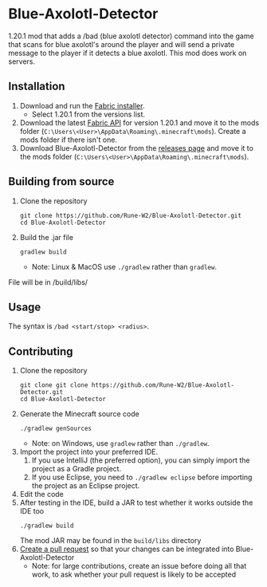 # Blue-Axolotl-Detector
1.20.1 mod that adds a /bad (blue axolotl detector) command into the game that scans for blue axolotl's around the player and will send a private message to the player if it detects a blue axolotl. This mod does work on servers.

## Installation
1. Download and run the [Fabric installer](https://fabricmc.net/use).
   - Select 1.20.1 from the versions list.
1. Download the latest [Fabric API](https://www.curseforge.com/minecraft/mc-mods/fabric-api/files/all?page=1&pageSize=20&version=1.20.1)
  for version 1.20.1 and move it to the mods folder (`C:\Users\<User>\AppData\Roaming\.minecraft\mods`).
  Create a mods folder if there isn't one.
1. Download Blue-Axolotl-Detector from the [releases page](https://github.com/Rune-W2/Blue-Axolotl-Detector/releases)
   and move it to the mods folder (`C:\Users\<User>\AppData\Roaming\.minecraft\mods`).

## Building from source
1. Clone the repository
   ```
   git clone https://github.com/Rune-W2/Blue-Axolotl-Detector.git
   cd Blue-Axolotl-Detector
   ```
1. Build the .jar file
   ```
   gradlew build
   ```
   - Note: Linux & MacOS use `./gradlew` rather than `gradlew`.
  
File will be in /build/libs/

## Usage 
The syntax is `/bad <start/stop> <radius>`.

## Contributing
1. Clone the repository
   ```
   git clone git clone https://github.com/Rune-W2/Blue-Axolotl-Detector.git
   cd Blue-Axolotl-Detector
   ```
1. Generate the Minecraft source code
   ```
   ./gradlew genSources
   ```
   - Note: on Windows, use `gradlew` rather than `./gradlew`.
1. Import the project into your preferred IDE.
   1. If you use IntelliJ (the preferred option), you can simply import the project as a Gradle project.
   1. If you use Eclipse, you need to `./gradlew eclipse` before importing the project as an Eclipse project.
1. Edit the code
1. After testing in the IDE, build a JAR to test whether it works outside the IDE too
   ```
   ./gradlew build
   ```
   The mod JAR may be found in the `build/libs` directory
1. [Create a pull request](https://help.github.com/en/articles/creating-a-pull-request)
   so that your changes can be integrated into Blue-Axolotl-Detector
   - Note: for large contributions, create an issue before doing all that
     work, to ask whether your pull request is likely to be accepted
